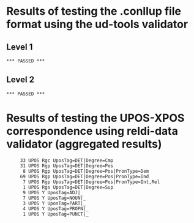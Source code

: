# Results of testing the .conllup file format using the ud-tools validator

## Level 1
```
*** PASSED ***
```

## Level 2
```
*** PASSED ***
```

# Results of testing the UPOS-XPOS correspondence using reldi-data validator (aggregated results)

```
     33 UPOS Rgc UposTag=DET|Degree=Cmp
     31 UPOS Rgp UposTag=DET|Degree=Pos
      8 UPOS Rgp UposTag=DET|Degree=Pos|PronType=Dem
     69 UPOS Rgp UposTag=DET|Degree=Pos|PronType=Ind
      7 UPOS Rgp UposTag=DET|Degree=Pos|PronType=Int,Rel
      1 UPOS Rgs UposTag=DET|Degree=Sup
      9 UPOS Y UposTag=ADJ|_
      7 UPOS Y UposTag=NOUN|_
      3 UPOS Y UposTag=PART|_
      4 UPOS Y UposTag=PROPN|_
      1 UPOS Y UposTag=PUNCT|_
```
